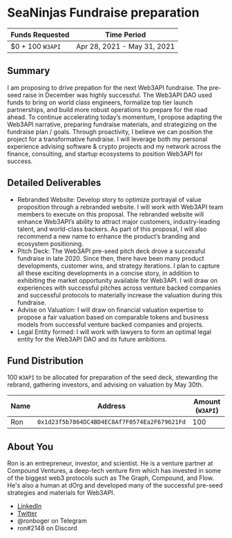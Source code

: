 # SeaNinjas Fundraise preparation


| Funds Requested | Time Period |
|-|-|
| $0 + 100 `W3API` | Apr 28, 2021 - May 31, 2021 | 

## **Summary**

I am proposing to drive prepation for the next Web3API fundraise. The pre-seed raise in December was highly successful. The Web3API DAO used funds to bring on world class engineers, formalize top tier launch partnerships, and build more robust operations to prepare for the road ahead. To continue accelerating today’s momentum, I propose adapting the Web3API narrative, preparing fundraise materials, and strategizing on the fundraise plan / goals. Through proactivity, I believe we can position the project for a transformative fundraise. I will leverage both my personal experience advising software & crypto projects and my network across the finance, consulting, and startup ecosystems to position Web3API for success.

## **Detailed Deliverables**

- Rebranded Website: Develop story to optimize portrayal of value proposition through a rebranded website. I will work with Web3API team members to execute on this proposal. The rebranded website will enhance Web3API’s ability to attract major customers, industry-leading talent, and world-class backers. As part of this proposal, I will also recommend a new name to enhance the product’s branding and ecosystem positioning.
- Pitch Deck: The Web3API pre-seed pitch deck drove a successful fundraise in late 2020. Since then, there have been many product developments, customer wins, and strategy iterations. I plan to capture all these exciting developments in a concise story, in addition to exhibiting the market opportunity available for Web3API. I will draw on experiences with successful pitches across venture backed companies and successful protocols to materially increase the valuation during this fundraise.
- Advise on Valuation: I will draw on financial valuation expertise to propose a fair valuation based on comparable tokens and business models from successful venture backed companies and projects.
- Legal Entity formed: I will work with lawyers to form an optimal legal entity for the Web3API DAO and its future ambitions.


## **Fund Distribution**


100 `W3API` to be allocated for preparation of the seed deck, stewarding the rebrand, gathering investors, and advising on valuation by May 30th.

| Name | Address | Amount (`W3API`) |
|-|-|-|
| Ron | `0x1d23f5b7864DC4BD4EC8Af7F0574Ea2F679621Fd` | 100 |

## **About You**

Ron is an entrepreneur, investor, and scientist. He is a venture partner at Compound Ventures, a deep-tech venture firm which has invested in some of the biggest web3 protocols such as The Graph, Compound, and Flow. He's also a human at dOrg and developed many of the successful pre-seed strategies and materials for Web3API.

- [LinkedIn](https://www.linkedin.com/in/ronboger/)
- [Twitter](https://twitter.com/ronboger)
- @ronboger on Telegram
- ron#2148 on Discord
